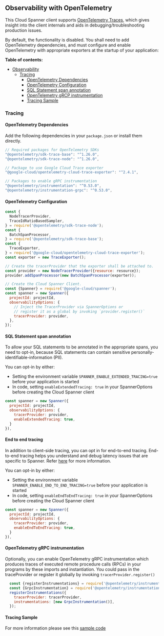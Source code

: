 ## Observability with OpenTelemetry

This Cloud Spanner client supports [OpenTelemetry Traces](https://opentelemetry.io/), which gives insight into the client internals and aids in debugging/troubleshooting production issues.

By default, the functionality is disabled. You shall need to add OpenTelemetry dependencies, and must configure and
enable OpenTelemetry with appropriate exporters at the startup of your application:

**Table of contents:**

* [Observability](#observability)
  * [Tracing](#tracing)
    * [OpenTelemetry Dependencies](#opentelemetry-dependencies)
    * [OpenTelemetry Configuration](#opentelemetry-configuration)
    * [SQL Statement span annotation](#sql-statement-span-annotation)
    * [OpenTelemetry gRCP instrumentation](#opentelemetry-grpc-instrumentation)
    * [Tracing Sample](#tracing-sample)

### Tracing

#### OpenTelemetry Dependencies

Add the following dependencies in your `package.json` or install them directly.
```javascript
// Required packages for OpenTelemetry SDKs
"@opentelemetry/sdk-trace-base": "^1.26.0",
"@opentelemetry/sdk-trace-node": "^1.26.0",

// Package to use Google Cloud Trace exporter
"@google-cloud/opentelemetry-cloud-trace-exporter": "^2.4.1",

// Packages to enable gRPC instrumentation
"@opentelemetry/instrumentation": "^0.53.0",
"@opentelemetry/instrumentation-grpc": "^0.53.0",
```

#### OpenTelemetry Configuration

```javascript
const {
  NodeTracerProvider,
  TraceIdRatioBasedSampler,
} = require('@opentelemetry/sdk-trace-node');
const {
  BatchSpanProcessor,
} = require('@opentelemetry/sdk-trace-base');
const {
  TraceExporter,
} = require('@google-cloud/opentelemetry-cloud-trace-exporter');
const exporter = new TraceExporter();

// Create the tracerProvider that the exporter shall be attached to.
const provider = new NodeTracerProvider({resource: resource});
provider.addSpanProcessor(new BatchSpanProcessor(exporter));

// Create the Cloud Spanner Client.
const {Spanner} = require('@google-cloud/spanner');
const spanner = new Spanner({
  projectId: projectId,
  observabilityOptions: {
    // Inject the TracerProvider via SpannerOptions or
    // register it as a global by invoking `provider.register()`
    tracerProvider: provider,
  },
});
```

#### SQL Statement span annotation

To allow your SQL statements to be annotated in the appropriate spans, you need to opt-in, because
SQL statements can contain sensitive personally-identifiable-information (PII).

You can opt-in by either:

* Setting the environment variable `SPANNER_ENABLE_EXTENDED_TRACING=true` before your application is started
* In code, setting `enableExtendedTracing: true` in your SpannerOptions before creating the Cloud Spanner client

```javascript
const spanner = new Spanner({
  projectId: projectId,
  observabilityOptions: {
    tracerProvider: provider,
    enableExtendedTracing: true,
  }
}),
```

#### End to end tracing

In addition to client-side tracing, you can opt in for end-to-end tracing. End-to-end tracing helps you understand and debug latency issues that are specific to Spanner. Refer [here](https://cloud.google.com/spanner/docs/tracing-overview) for more information.

You can opt-in by either:

* Setting the environment variable `SPANNER_ENABLE_END_TO_END_TRACING=true` before your application is started
* In code, setting `enableEndToEndTracing: true` in your SpannerOptions before creating the Cloud Spanner client

```javascript
const spanner = new Spanner({
  projectId: projectId,
  observabilityOptions: {
    tracerProvider: provider,
    enableEndToEndTracing: true,
  }
}),
```

#### OpenTelemetry gRPC instrumentation

Optionally, you can enable OpenTelemetry gRPC instrumentation which produces traces of executed remote procedure calls (RPCs)
in your programs by these imports and instantiation. You could pass in the traceProvider or register it globally
by invoking `tracerProvider.register()`

```javascript
  const {registerInstrumentations} = require('@opentelemetry/instrumentation');
  const {GrpcInstrumentation} = require('@opentelemetry/instrumentation-grpc');
  registerInstrumentations({
    tracerProvider: tracerProvider,
    instrumentations: [new GrpcInstrumentation()],
  });
```

#### Tracing Sample
For more information please see this [sample code](./samples/observability-traces.js)
